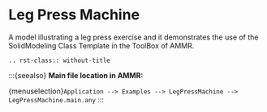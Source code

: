 # Leg Press Machine

A model illustrating a leg press exercise and it demonstrates the use of the
SolidModeling Class Template in the ToolBox of AMMR.

```{eval-rst}
.. rst-class:: without-title
```

:::{seealso}
**Main file location in AMMR:**

{menuselection}`Application --> Examples --> LegPressMachine --> LegPressMachine.main.any`
:::
